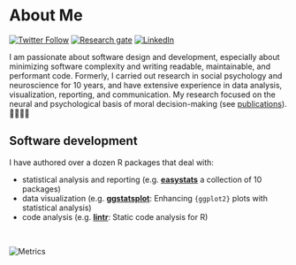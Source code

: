 # About Me

[![Twitter Follow](https://img.shields.io/twitter/follow/patilindrajeets?label=%20%40IndrajeetPatil&style=flat-square&labelColor=2196F3&logo=twitter&logoColor=white&colorB=0D47A1)](https://twitter.com/patilindrajeets)
[![Research gate](https://img.shields.io/badge/-Research%20Gate-green.svg?style=flat-square&logo=researchgate&logoColor=white&colorB=616161&labelColor=00BFA5)](https://www.researchgate.net/profile/Indrajeet-Patil-2)
[![LinkedIn](https://img.shields.io/badge/LinkedIn-0077B5?style=for-the-badge&logo=linkedin&logoColor=white)](https://www.linkedin.com/in/indrajeet-patil-397865174/)

I am passionate about software design and development, especially about minimizing software complexity and
writing readable, maintainable, and performant code. Formerly, I carried out research in social psychology and
neuroscience for 10 years, and have extensive experience in data analysis, visualization, reporting, and
communication. My research focused on the neural and psychological basis of moral decision-making (see [publications](https://sites.google.com/site/indrajeetspatilmorality/publications)). 🥼🔬👨‍💻

## Software development

I have authored over a dozen R packages that deal with:

- statistical analysis and reporting (e.g. [**easystats**](https://easystats.github.io/easystats/) a collection of 10 packages)
- data visualization (e.g. [**ggstatsplot**](https://github.com/IndrajeetPatil/ggstatsplot): Enhancing `{ggplot2}` plots with statistical analysis)
- code analysis (e.g. [**lintr**](https://lintr.r-lib.org/): Static code analysis for R)
<!-- - interactive web applications -->

<br>

<!-- [![My github stats](https://github-readme-stats.vercel.app/api?username=IndrajeetPatil&count_private=true&show_icons=true&theme=onedark)](https://github.com/anuraghazra/github-readme-stats)
![Top Langs](https://github-readme-stats.vercel.app/api/top-langs/?username=IndrajeetPatil&layout=compact&theme=onedark) -->

![Metrics](https://metrics.lecoq.io/IndrajeetPatil?template=classic&config.timezone=Europe%2FBerlin)
